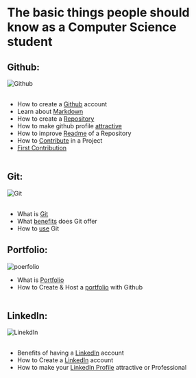 # The basic things people should know as a Computer Science student
## Github:
![Github](https://github.com/Anikcb/Computer-Engineering-Basics/blob/main/Show%20File/github.jpg?raw=true)<br><br>
- How to create a [Github](https://www.youtube.com/watch?v=bK2M6JK1cYk&ab_channel=HowTo) account
- Learn about [Markdown](https://www.markdownguide.org/basic-syntax/)
- How to create a [Repository](https://www.youtube.com/watch?v=xmK1Q5uzH4w&ab_channel=MeriEngel)
- How to make github profile [attractive](https://www.youtube.com/watch?v=LooNWF67jrk&t=23s&ab_channel=KhushbooGoel)
- How to improve [Readme](https://www.youtube.com/watch?v=yXY3f9jw7fg&ab_channel=CodeTime) of a Repository
- How to [Contribute](https://www.youtube.com/watch?v=waEb2c9NDL8&ab_channel=Jovo) in a Project
- [First Contribution](https://github.com/firstcontributions/first-contributions)<br><br>

## Git:
![Git](https://github.com/Anikcb/Computer-Science-Basics/blob/main/Show%20File/git.jpg?raw=true)<br><br>
- What is [Git](https://www.youtube.com/watch?v=2ReR1YJrNOM&ab_channel=ProgrammingwithMosh)
- What [benefits](https://guide.quickscrum.com/git-guide/) does Git offer
- How to [use](https://www.youtube.com/watch?v=SWYqp7iY_Tc&ab_channel=TraversyMedia) Git

## Portfolio:
![poerfolio](https://github.com/Anikcb/Computer-Science-Basics/blob/main/Show%20File/portfolio.jpg?raw=true)
- What is [Portfolio](https://clarke.edu/academics/careers-internships/student-checklist/resume-writing-and-portfolios/what-is-a-portfolio/)
- How to Create & Host a [portfolio](https://www.youtube.com/watch?v=u-RLu_8kwA0&t=600s&ab_channel=JoshuaFluke) with Github<br><br>


## LinkedIn:<br>
![LinekdIn](https://github.com/Anikcb/Computer-Science-Basics/blob/main/Show%20File/LinkedIn.jpg?raw=true)<br><br>
- Benefits of having a [LinkedIn](https://www.linkedin.com/pulse/7-benefits-using-linkedin-sarah-rycraft/) account
- How to Create a [LinkedIn](https://www.youtube.com/watch?v=jh5eDSMPvjE&ab_channel=GCFLearnFree.org) account
- How to make your [LinkedIn Profile](https://www.youtube.com/watch?v=zd4ALKv8Das&ab_channel=ExpertAcademy) attractive or Professional
